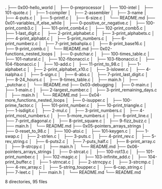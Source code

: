 .
├── 0x00-hello_world
│   ├── 0-preprocessor
│   ├── 100-intel
│   ├── 101-quote.c
│   ├── 1-compiler
│   ├── 2-assembler
│   ├── 3-name
│   ├── 4-puts.c
│   ├── 5-printf.c
│   ├── 6-size.c
│   └── README.md
├── 0x01-variables_if_else_while
│   ├── 0-positive_or_negative.c
│   ├── 100-print_comb3.c
│   ├── 101-print_comb4.c
│   ├── 102-print_comb5.c
│   ├── 1-last_digit.c
│   ├── 2-print_alphabet.c
│   ├── 3-print_alphabets.c
│   ├── 4-print_alphabt.c
│   ├── 5-print_numbers.c
│   ├── 6-print_numberz.c
│   ├── 7-print_tebahpla.c
│   ├── 8-print_base16.c
│   ├── 9-print_comb.c
│   └── README.md
├── 0x02-functions_nested_loops
│   ├── 0-putchar.c
│   ├── 100-times_table.c
│   ├── 101-natural.c
│   ├── 102-fibonacci.c
│   ├── 103-fibonacci.c
│   ├── 104-fibonacci.c
│   ├── 10-add.c
│   ├── 11-print_to_98.c
│   ├── 1-alphabet.c
│   ├── 2-print_alphabet_x10.c
│   ├── 3-islower.c
│   ├── 4-isalpha.c
│   ├── 5-sign.c
│   ├── 6-abs.c
│   ├── 7-print_last_digit.c
│   ├── 8-24_hours.c
│   ├── 9-times_table.c
│   ├── main.h
│   ├── _putchar.c
│   └── README.md
├── 0x03-debugging
│   ├── 0-main.c
│   ├── 1-main.c
│   ├── 2-largest_number.c
│   ├── 3-print_remaining_days.c
│   ├── main.h
│   └── README.md
├── 0x04-more_functions_nested_loops
│   ├── 0-isupper.c
│   ├── 100-prime_factor.c
│   ├── 101-print_number.c
│   ├── 10-print_triangle.c
│   ├── 1-isdigit.c
│   ├── 2-mul.c
│   ├── 3-print_numbers.c
│   ├── 4-print_most_numbers.c
│   ├── 5-more_numbers.c
│   ├── 6-print_line.c
│   ├── 7-print_diagonal.c
│   ├── 8-print_square.c
│   ├── 9-fizz_buzz.c
│   ├── main.h
│   └── README.md
├── 0x05-pointers_arrays_strings
│   ├── 0-reset_to_98.c
│   ├── 100-atoi.c
│   ├── 101-keygen.c
│   ├── 1-swap.c
│   ├── 2-strlen.c
│   ├── 3-puts.c
│   ├── 4-print_rev.c
│   ├── 5-rev_string.c
│   ├── 6-puts2.c
│   ├── 7-puts_half.c
│   ├── 8-print_array.c
│   ├── 9-strcpy.c
│   ├── main.h
│   └── README.md
├── 0x06-pointers_arrays_strings
│   ├── 0-strcat.c
│   ├── 100-rot13.c
│   ├── 101-print_number.c
│   ├── 102-magic.c
│   ├── 103-infinite_add.c
│   ├── 104-print_buffer.c
│   ├── 1-strncat.c
│   ├── 2-strncpy.c
│   ├── 3-strcmp.c
│   ├── 4-rev_array.c
│   ├── 5-string_toupper.c
│   ├── 6-cap_string.c
│   ├── 7-leet.c
│   ├── main.h
│   └── README.md
└── README.md

8 directories, 95 files
